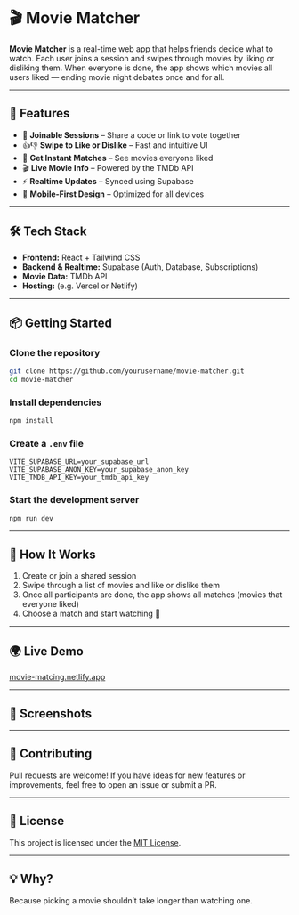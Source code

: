 # 🎬 Movie Matcher

**Movie Matcher** is a real-time web app that helps friends decide what to watch. Each user joins a session and swipes through movies by liking or disliking them. When everyone is done, the app shows which movies all users liked — ending movie night debates once and for all.

---

## 🚀 Features

- 🔗 **Joinable Sessions** – Share a code or link to vote together  
- 👍👎 **Swipe to Like or Dislike** – Fast and intuitive UI  
- 🎯 **Get Instant Matches** – See movies everyone liked  
- 🎬 **Live Movie Info** – Powered by the TMDb API  
- ⚡ **Realtime Updates** – Synced using Supabase  
- 📱 **Mobile-First Design** – Optimized for all devices  

---

## 🛠 Tech Stack

- **Frontend:** React + Tailwind CSS  
- **Backend & Realtime:** Supabase (Auth, Database, Subscriptions)  
- **Movie Data:** TMDb API  
- **Hosting:** (e.g. Vercel or Netlify)  

---

## 📦 Getting Started

### Clone the repository

```bash
git clone https://github.com/yourusername/movie-matcher.git
cd movie-matcher
```

### Install dependencies

```bash
npm install
```

### Create a `.env` file

```env
VITE_SUPABASE_URL=your_supabase_url
VITE_SUPABASE_ANON_KEY=your_supabase_anon_key
VITE_TMDB_API_KEY=your_tmdb_api_key
```

### Start the development server

```bash
npm run dev
```

---

## 🧪 How It Works

1. Create or join a shared session  
2. Swipe through a list of movies and like or dislike them  
3. Once all participants are done, the app shows all matches (movies that everyone liked)  
4. Choose a match and start watching 🎉  

---

## 🌍 Live Demo

[movie-matcing.netlify.app](https://movie-matcing.netlify.app)

---

## 📸 Screenshots

<!-- Example: ![Session screen](./screenshots/session.png) -->

---

## 🤝 Contributing

Pull requests are welcome! If you have ideas for new features or improvements, feel free to open an issue or submit a PR.

---

## 📝 License

This project is licensed under the [MIT License](LICENSE).

---

## 💡 Why?

Because picking a movie shouldn’t take longer than watching one.
